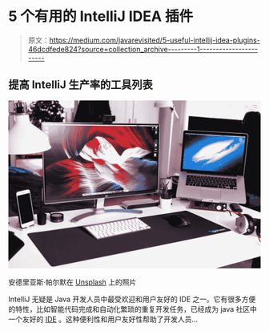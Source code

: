 # 5 个有用的 IntelliJ IDEA 插件

> 原文：<https://medium.com/javarevisited/5-useful-intellij-idea-plugins-46dcdfede824?source=collection_archive---------1----------------------->

## 提高 IntelliJ 生产率的工具列表

![](img/9fb32900eb80066a8a9bcc0299b45827.png)

安德里亚斯·帕尔默在 [Unsplash](https://unsplash.com/s/photos/laptop?utm_source=unsplash&utm_medium=referral&utm_content=creditCopyText) 上的照片

IntelliJ 无疑是 Java 开发人员中最受欢迎和用户友好的 IDE 之一。它有很多方便的特性，比如智能代码完成和自动化繁琐的重复开发任务，已经成为 java 社区中一个友好的 [IDE](https://itnext.io/top-5-intellijidea-and-android-studio-courses-for-java-and-android-programmers-afcc27309b60) 。这种便利性和用户友好性帮助了开发人员…
